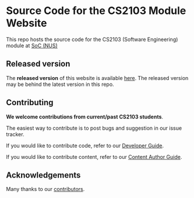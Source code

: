 # Source Code for the CS2103 Module Website
This repo hosts the source code for the CS2103 (Software Engineering) module at [SoC (NUS)](http://www.comp.nus.edu.sg)

## Released version
The **released version** of this website is available [here](http://www.comp.nus.edu.sg/~cs2103/).
The released version may be behind the latest version in this repo.

## Contributing
**We welcome contributions from current/past CS2103 students**.

The easiest way to contribute is to post bugs and suggestion in our issue tracker.

If you would like to contribute code, refer to our [Developer Guide](docs/DeveloperGuide.md).

If you would like to contribute content, refer to our [Content Author Guide](doc/ContentAuthorGuide.md).

## Acknowledgements
Many thanks to our [contributors](CONTRIBUTORS.md).
